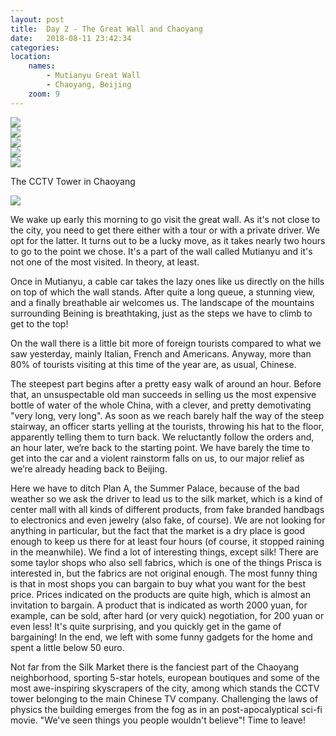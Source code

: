 ```yaml
---
layout: post
title:  Day 2 - The Great Wall and Chaoyang
date:   2018-08-11 23:42:34
categories: 
location:
    names:
        - Mutianyu Great Wall
        - Chaoyang, Beijing
    zoom: 9
---
```


<div class="post-image">
    <img src="https://s3.eu-west-3.amazonaws.com/com.simonecivetta.centralasia2018/1534110117.28812-2.jpeg" />
    
</div>

<div class="post-image">
    <img src="https://s3.eu-west-3.amazonaws.com/com.simonecivetta.centralasia2018/1534110117.28812-3.jpeg" />
    
</div>

<div class="post-image">
    <img src="https://s3.eu-west-3.amazonaws.com/com.simonecivetta.centralasia2018/1534110117.28812-4.jpeg" />
    
</div>

<div class="post-image">
    <img src="https://s3.eu-west-3.amazonaws.com/com.simonecivetta.centralasia2018/1534110117.28812-5.jpeg" />
</div>

<div class="post-image">
    <img src="https://s3.eu-west-3.amazonaws.com/com.simonecivetta.centralasia2018/1534110117.28812-1.jpeg" />
    <p class="post-image-caption">The CCTV Tower in Chaoyang</p>
</div>

<div class="post-image">
    <img src="https://s3.eu-west-3.amazonaws.com/com.simonecivetta.centralasia2018/1534110117.28812-0.jpeg" />
</div>

We wake up early this morning to go visit the great wall. As it's not close to the city, you need to get there either with a tour or with a private driver. We opt for the latter. It turns out to be a lucky move, as it takes nearly two hours to go to the point we chose. It's a part of the wall called Mutianyu and it's not one of the most visited. In theory, at least.

Once in Mutianyu, a cable car takes the lazy ones like us directly on the hills on top of which the wall stands. After quite a long queue, a stunning view, and a finally breathable air welcomes us. The landscape of the mountains surrounding Beining is breathtaking, just as the steps we have to climb to get to the top! 

On the wall there is a little bit more of foreign tourists compared to what we saw yesterday, mainly Italian, French and Americans. Anyway, more than 80% of tourists visiting at this time of the year are, as usual, Chinese.

The steepest part begins after a pretty easy walk of around an hour. Before that, an unsuspectable old man succeeds in selling us the most expensive bottle of water of the whole China, with a clever, and pretty demotivating "very long, very long". As soon as we reach barely half the way of the steep stairway, an officer starts yelling at the tourists, throwing his hat to the floor, apparently telling them to turn back. We reluctantly follow the orders and, an hour later, we’re back to the starting point. We have barely the time to get into the car and a violent rainstorm falls on us, to our major relief as we’re already heading back to Beijing.


Here we have to ditch Plan A, the Summer Palace, because of the bad weather so we ask the driver to lead us to the silk market, which is a kind of center mall with all kinds of different products, from fake branded handbags to electronics and even jewelry (also fake, of course). We are not looking for anything in particular, but the fact that the market is a dry place is good enough to keep us there for at least four hours (of course, it stopped raining in the meanwhile). We find a lot of interesting things, except silk! There are some taylor shops who also sell fabrics, which is one of the things Prisca is interested in, but the fabrics are not original enough. The most funny thing is that in most shops you can bargain to buy what you want for the best price. Prices indicated on the products are quite high, which is almost an invitation to bargain. A product that is indicated as worth 2000 yuan, for example, can be sold, after hard (or very quick) negotiation, for 200 yuan or even less! It's quite surprising, and you quickly get in the game of bargaining! In the end, we left with some funny gadgets for the home and spent a little below 50 euro. 

Not far from the Silk Market there is the fanciest part of the Chaoyang neighborhood, sporting 5-star hotels, european boutiques and some of the most awe-inspiring skyscrapers of the city, among which stands the CCTV tower belonging to the main Chinese TV company. Challenging the laws of physics the building emerges from the fog as in an post-apocalyptical sci-fi movie. "We've seen things you people wouldn't believe"!
Time to leave! 
